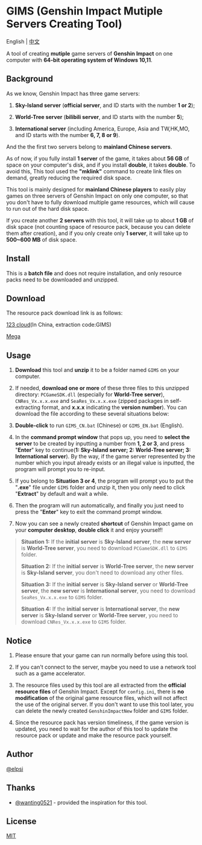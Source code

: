 # GIMS (Genshin Impact Mutiple Servers Creating Tool)

English | [中文](https://github.com/ELPSI/GIMS/blob/main/README.md)

A tool of creating **mutiple** game servers of **Genshin Impact** on one computer with **64-bit operating system of Windows 10,11**.

## Background
  As we know, Genshin Impact has three game servers:

1. **Sky-Island server** (**official server**, and ID starts with the number **1 or 2**);

2. **World-Tree server** (**bilibili server**, and ID starts with the number **5**);

3. **International server** (including America, Europe, Asia and TW,HK,MO, and ID starts with the number **6, 7, 8 or 9**).

And the the first two servers belong to **mainland Chinese servers**.

As of now, if you fully install **1 server** of the game, it takes about **56 GB** of space on your computer's disk, and if you install **double**, it takes **double**. To avoid this, This tool used the **"mklink"** command to create link files on demand, greatly reducing the required disk space.

This tool is mainly designed for **mainland Chinese players** to easily play games on three servers of Genshin Impact on only one computer, so that you don't have to fully download multiple game resources, which will cause to run out of the hard disk space. 

If you create another **2 servers** with this tool, it will take up to about **1 GB** of disk space (not counting space of resource pack, because you can delete them after creation), and if you only create only **1 server**, it will take up to **500~600 MB** of disk space.

## Install
This is a **batch file** and does not require installation, and only resource packs need to be downloaded and unzipped.

## Download
The resource pack download link is as follows:

[123 cloud](https://www.123pan.com/s/1ym7Vv-Ka6vd.html)(In China, extraction code:GIMS)

[Mega](https://mega.nz/folder/9Z1mVJKC#J7IncDd9njeXiRAje8p3VA)


## Usage
1. **Download** this tool and **unzip** it to be a folder named `GIMS` on your computer.

2. If needed, **download one or more** of these three files to this unzipped directory: `PCGameSDK.dll` (especially for **World-Tree server**), `CNRes_Vx.x.x.exe` and `SeaRes_Vx.x.x.exe` (zipped packages in self-extracting format, and **x.x.x** indicating the **version number**). You can download the file according to these several situations below:

3. **Double-click** to run `GIMS_CN.bat` (Chinese) or `GIMS_EN.bat` (English).

4. In the **command prompt window** that pops up, you need to **select the server** to be created by inputting a number from **1, 2 or 3**, and press "**Enter**" key to continue(**1: Sky-Island server; 2: World-Tree server; 3: International server**). By the way, if the game server represented by the number which you input already exists or an illegal value is inputted, the program will prompt you to re-input.

5. If you belong to **Situation 3 or 4**, the program will prompt you to put the "**.exe**" file under `GIMS` folder and unzip it, then you only need to click "**Extract**" by default and wait a while.

6. Then the program will run automatically, and finally you just need to press the "**Enter**" key to exit the command prompt window.

7. Now you can see a newly created **shortcut** of Genshin Impact game on your **computer desktop**, **double click** it and enjoy yourself!

> **Situation 1:** If the **initial server** is **Sky-Island server**, the **new server** is **World-Tree server**, you need to download `PCGameSDK.dll` to `GIMS` folder. 
>
> **Situation 2:** If the **initial server** is **World-Tree server**, the **new server** is **Sky-Island server**, you don't need to download any other files.
>
> **Situation 3:** If the **initial server** is **Sky-Island server** or **World-Tree server**, the **new server** is **International server**, you need to download `SeaRes_Vx.x.x.exe` to `GIMS` folder.
>
> **Situation 4:** If the **initial server** is **International server**, the **new server** is **Sky-Island server** or **World-Tree server**, you need to download `CNRes_Vx.x.x.exe` to `GIMS` folder.

## Notice
1. Please ensure that your game can run normally before using this tool.

2. If you can't connect to the server, maybe you need to use a network tool such as a game accelerator.

3. The resource files used by this tool are all extracted from the **official resource files** of Genshin Impact. Except for `config.ini`, there is **no modification** of the original game resource files, which will not affect the use of the original server. If you don't want to use this tool later, you can delete the newly created `GenshinImpactNew` folder and `GIMS` folder.

4. Since the resource pack has version timeliness, if the game version is updated, you need to wait for the author of this tool to update the resource pack or update and make the resource pack yourself.

## Author
[@elpsi](https://github.com/ELPSI)

## Thanks
- [@wanting0521](https://github.com/wanting0521) - provided the inspiration for this tool.

## License
[MIT](https://github.com/ELPSI/GIMS/blob/main/LICENSE)